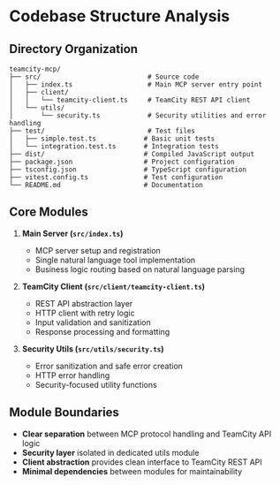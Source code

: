 # Codebase Structure Analysis

## Directory Organization
```
teamcity-mcp/
├── src/                           # Source code
│   ├── index.ts                   # Main MCP server entry point
│   ├── client/
│   │   └── teamcity-client.ts     # TeamCity REST API client
│   └── utils/
│       └── security.ts            # Security utilities and error handling
├── test/                          # Test files
│   ├── simple.test.ts            # Basic unit tests
│   └── integration.test.ts       # Integration tests
├── dist/                         # Compiled JavaScript output
├── package.json                  # Project configuration
├── tsconfig.json                 # TypeScript configuration
├── vitest.config.ts              # Test configuration
└── README.md                     # Documentation
```

## Core Modules
1. **Main Server (`src/index.ts`)**
   - MCP server setup and registration
   - Single natural language tool implementation
   - Business logic routing based on natural language parsing

2. **TeamCity Client (`src/client/teamcity-client.ts`)**
   - REST API abstraction layer
   - HTTP client with retry logic
   - Input validation and sanitization
   - Response processing and formatting

3. **Security Utils (`src/utils/security.ts`)**
   - Error sanitization and safe error creation
   - HTTP error handling
   - Security-focused utility functions

## Module Boundaries
- **Clear separation** between MCP protocol handling and TeamCity API logic
- **Security layer** isolated in dedicated utils module
- **Client abstraction** provides clean interface to TeamCity REST API
- **Minimal dependencies** between modules for maintainability